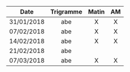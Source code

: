 |Date | Trigramme | Matin  | AM  |
|-----|:---------:|:------:|:---:|
| 31/01/2018 | abe |   X   |  X  |
| 07/02/2018 | abe |   X   |  X  |
| 14/02/2018 | abe |   X   |  X  |
| 21/02/2018 | abe |       |     |
| 07/03/2018 | abe |   X   |  X  |

